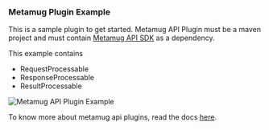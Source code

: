 ### Metamug Plugin Example

This is a sample plugin to get started. Metamug API Plugin must be a maven project and 
must contain [Metamug API SDK](https://github.com/metamug/mtg-api) as a dependency.

This example contains
* RequestProcessable
* ResponseProcessable
* ResultProcessable

![Metamug API Plugin Example](https://lh3.googleusercontent.com/-lPZIDA17RqM/XZCydv0wWyI/AAAAAAAAIhA/8-ayZtHdsFMf3zCSGhg0PUCBwgbt8InwwCK8BGAsYHg/s0/2019-09-29.png)

To know more about metamug api plugins, read the docs [here](https://metamug.com/docs/plugins).
